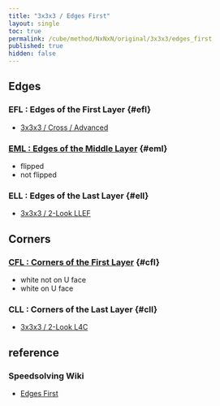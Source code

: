 ```yaml
---
title: "3x3x3 / Edges First"
layout: single
toc: true
permalink: /cube/method/NxNxN/original/3x3x3/edges_first
published: true
hidden: false
---
```


<head>
  <base target="_blank">
  <style>
    .iframe-wrapper {
      overflow      : hidden;
      margin-bottom : -35px;
    }
    iframe {
      width         : 250px;
      height        : 330px;
      margin-top    : -20px;
      border        : none;
    }
  </style>
</head>



## Edges

### EFL : Edges of the First Layer {#efl}

- [3x3x3 / Cross / Advanced](/cube/method/NxNxN/original/3x3x3/cross/advanced)

### [EML : Edges of the Middle Layer](/cube/method/NxNxN/original/3x3x3/edges_first/eml) {#eml}

- flipped
- not flipped

### ELL : Edges of the Last Layer {#ell}

- [3x3x3 / 2-Look LLEF](/cube/method/NxNxN/original/3x3x3/2_look_llef)



## Corners

### [CFL : Corners of the First Layer](/cube/method/NxNxN/original/3x3x3/edges_first/cfl) {#cfl}

- white not on U face
- white on U face

### CLL : Corners of the Last Layer {#cll}

- [3x3x3 / 2-Look L4C](/cube/method/NxNxN/original/3x3x3/2_look_l4c)



## reference

### Speedsolving Wiki

- [Edges First](https://www.speedsolving.com/wiki/index.php/Edges_First)
